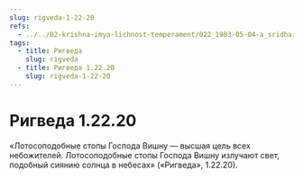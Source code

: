 ```yaml
---
slug: rigveda-1-22-20
refs:
  - ../../02-krishna-imya-lichnost-temperament/022_1983-05-04-a_sridharmj_rabstvo_u_absoluta-vysochayshaya_svoboda.md
tags:
  - title: Ригведа
    slug: rigveda
  - title: Ригведа 1.22.20
    slug: rigveda-1-22-20
---
```


# Ригведа 1.22.20

«Лотосоподобные стопы Господа Вишну — высшая цель всех небожителей. Лотосоподобные стопы Господа Вишну излучают свет, подобный сиянию солнца в небесах» («Ригведа», 1.22.20).
